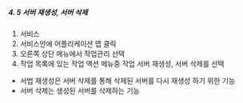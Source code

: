 ##### 4. 5 서버 재생성, 서버 삭제

1. 서비스
2. 서비스안에 어플리케이션 맵 클릭
3. 오른쪽 상단 메뉴에서 작업관리 선택
4. 작업 목록에 있는 작업 액션 메뉴중 작업 서버 재생성, 서버 삭제를 선택



* 서법 재생성은 서버 삭제를 통해 삭제된 서버를 다시 재생성 하기 위한 기능
* 서버 삭제는 생성된 서버를 삭제하는 기능



